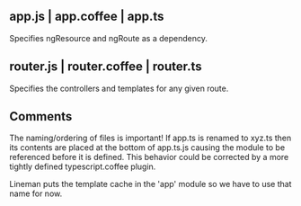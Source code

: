 app.js | app.coffee | app.ts
------------------------------
Specifies ngResource and ngRoute as a dependency.

router.js | router.coffee | router.ts
-------------------------------------
Specifies the controllers and templates for any given route.

Comments
--------
The naming/ordering of files is important! If app.ts is renamed to xyz.ts then its contents are placed at the bottom of app.ts.js causing the module to be referenced before it is defined. This behavior could be corrected by a more
tightly defined typescript.coffee plugin.

Lineman puts the template cache in the 'app' module so we have to use that name for now.